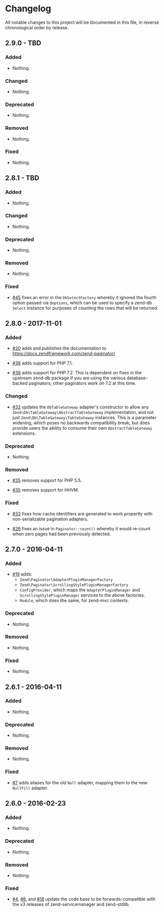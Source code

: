 # Changelog

All notable changes to this project will be documented in this file, in reverse chronological order by release.

## 2.9.0 - TBD

### Added

- Nothing.

### Changed

- Nothing.

### Deprecated

- Nothing.

### Removed

- Nothing.

### Fixed

- Nothing.

## 2.8.1 - TBD

### Added

- Nothing.

### Changed

- Nothing.

### Deprecated

- Nothing.

### Removed

- Nothing.

### Fixed

- [#45](https://github.com/zendframework/zend-paginator/pull/45) fixes an error
  in the `DbSelectFactory` whereby it ignored the fourth option passed via
  `$options`, which can be used to specify a zend-db `Select` instance for
  purposes of counting the rows that will be returned.

## 2.8.0 - 2017-11-01

### Added

- [#20](https://github.com/zendframework/zend-paginator/pull/20) adds
  and publishes the documentation to https://docs.zendframework.com/zend-paginator/

- [#38](https://github.com/zendframework/zend-paginator/pull/38) adds support
  for PHP 7.1.

- [#38](https://github.com/zendframework/zend-paginator/pull/38) adds
  support for PHP 7.2. This is dependent on fixes in the upstream zend-db
  package if you are using the various database-backed paginators; other
  paginators work on 7.2 at this time.

### Changed

- [#32](https://github.com/zendframework/zend-paginator/pull/32) updates the
  `DbTableGateway` adapter's constructor to allow any
  `Zend\Db\TableGateway\AbstractTableGateway` implementation, and not just
  `Zend\Db\TableGateway\TableGateway` instances. This is a parameter widening,
  which poses no backwards compatibility break, but does provide users the
  ability to consume their own `AbstractTableGateway` extensions.

### Deprecated

- Nothing.

### Removed

- [#35](https://github.com/zendframework/zend-paginator/pull/35) removes support
  for PHP 5.5.

- [#35](https://github.com/zendframework/zend-paginator/pull/35) removes support
  for HHVM.

### Fixed

- [#33](https://github.com/zendframework/zend-paginator/pull/33) fixes how cache
  identifiers are generated to work propertly with non-serializable pagination
  adapters.

- [#26](https://github.com/zendframework/zend-paginator/pull/26) fixes an issue
  in `Paginator::count()` whereby it would re-count when zero pages had been
  previously detected.

## 2.7.0 - 2016-04-11

### Added

- [#19](https://github.com/zendframework/zend-paginator/pull/19) adds:
  - `Zend\Paginator\AdapterPluginManagerFactory`
  - `Zend\Paginator\ScrollingStylePluginManagerFactory`
  - `ConfigProvider`, which maps the `AdapterPluginManager` and
    `ScrollingStylePluginManager` services to the above factories.
  - `Module`, which does the same, for zend-mvc contexts.

### Deprecated

- Nothing.

### Removed

- Nothing.

### Fixed

- Nothing.

## 2.6.1 - 2016-04-11

### Added

- Nothing.

### Deprecated

- Nothing.

### Removed

- Nothing.

### Fixed

- [#7](https://github.com/zendframework/zend-paginator/pull/7) adds aliases for
  the old `Null` adapter, mapping them to the new `NullFill` adapter.

## 2.6.0 - 2016-02-23

### Added

- Nothing.

### Deprecated

- Nothing.

### Removed

- Nothing.

### Fixed

- [#4](https://github.com/zendframework/zend-paginator/pull/4),
  [#8](https://github.com/zendframework/zend-paginator/pull/8), and
  [#18](https://github.com/zendframework/zend-paginator/pull/18) update the code
  base to be forwards-compatible with the v3 releases of zend-servicemanager and
  zend-stdlib.
